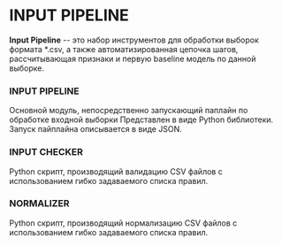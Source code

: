 # INPUT PIPELINE #
**Input Pipeline** -- это набор инструментов для обработки выборок формата *.csv, а также автоматизированная цепочка шагов, рассчитывающая признаки и первую baseline модель по данной выборке.

### INPUT PIPELINE ###
Основной модуль, непосредственно запускающий паплайн по обработке входной выборки Представлен в виде Python библиотеки. Запуск пайплайна описывается в виде JSON.

### INPUT CHECKER ###
Python скрипт, производящий валидацию CSV файлов с использованием гибко задаваемого списка правил.

### NORMALIZER ###
Python скрипт, производящий нормализацию CSV файлов с использованием гибко задаваемого списка правил.
